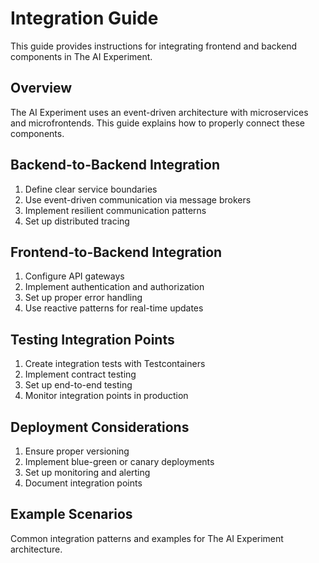 # Integration Guide

This guide provides instructions for integrating frontend and backend components in The AI Experiment.

## Overview

The AI Experiment uses an event-driven architecture with microservices and microfrontends. This guide explains how to properly connect these components.

## Backend-to-Backend Integration

1. Define clear service boundaries
2. Use event-driven communication via message brokers
3. Implement resilient communication patterns
4. Set up distributed tracing

## Frontend-to-Backend Integration

1. Configure API gateways
2. Implement authentication and authorization
3. Set up proper error handling
4. Use reactive patterns for real-time updates

## Testing Integration Points

1. Create integration tests with Testcontainers
2. Implement contract testing
3. Set up end-to-end testing
4. Monitor integration points in production

## Deployment Considerations

1. Ensure proper versioning
2. Implement blue-green or canary deployments
3. Set up monitoring and alerting
4. Document integration points

## Example Scenarios

Common integration patterns and examples for The AI Experiment architecture.